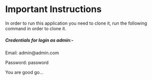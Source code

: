 <h1>Important Instructions</h1>
<p>In order to run this application you need to clone it, run the following command in order to clone it.</p>
<h5>Credentials for login as admin:-</h5>
<p>Email: admin@admin.com</p>
<p>Password: password</p>
<p>You are good go...</p>
